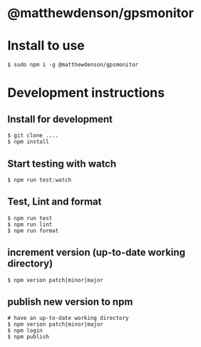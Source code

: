 # @matthewdenson/gpsmonitor

# Install to use
```
$ sudo npm i -g @matthewdenson/gpsmonitor
```

# Development instructions

## Install for development
```
$ git clone ....
$ npm install
```

## Start testing with watch
```
$ npm run test:watch
```

## Test, Lint and format
```
$ npm run test
$ npm run lint
$ npm run format
```

## increment version (up-to-date working directory)
```
$ npm verion patch|minor|major
```

## publish new version to npm
```
# have an up-to-date working directory
$ npm verion patch|minor|major
$ npm login
$ npm publish
```

